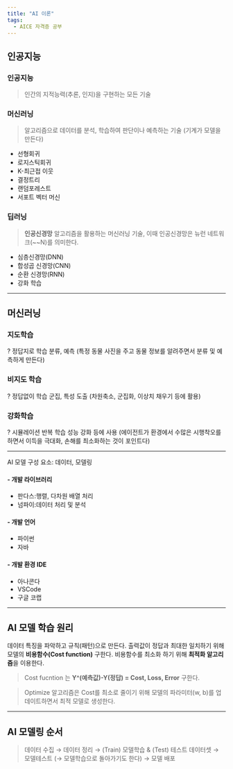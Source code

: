 ```yaml
---
title: "AI 이론"
tags:
  - AICE 자격증 공부
---
```

## 인공지능
### 인공지능 
> 인간의 지적능력(추론, 인지)을 구현하는 모든 기술

### 머신러닝 
> 알고리즘으로 데이터를 분석, 학습하여 판단이나 예측하는 기술 (기계가 모델을 만든다)
- 선형회귀
- 로지스틱회귀
- K-최근접 이웃
- 결정트리
- 랜덤포레스트
- 서포트 벡터 머신

### 딥러닝
> **인공신경망** 알고리즘을 활용하는 머신러닝 기술, 이때 인공신경망은 뉴런 네트워크(~~N)를 의미한다.
- 심층신경망(DNN)
- 합성곱 신경망(CNN)
- 순환 신경망(RNN)
- 강화 학습

***

## 머신러닝
### 지도학습
? 정답지로 학습 분류, 예측 (특정 동물 사진을 주고 동물 정보를 알려주면서 분류 및 예측하게 만든다)

### 비지도 학습
? 정답없이 학습 군집, 특성 도출 (차원축소, 군집화, 이상치 채우기 등에 활용)

### 강화학습
? 시뮬레이션 반복 학습 성능 강화 등에 사용 (에이전트가 환경에서 수많은 시행착오를 하면서 이득을 극대화, 손해를 최소화하는 것이 포인트다)

***

AI 모델 구성 요소: 데이터, 모델링
#### - 개발 라이브러리
  - 판다스:행렬, 다차원 배열 처리
  - 넘파이:데이터 처리 및 분석
#### - 개발 언어
  - 파이썬
  - 자바
#### - 개발 환경 IDE
  - 아나콘다
  - VSCode
  - 구글 코랩

***

## AI 모델 학습 원리 

데이터 특징을 파악하고 규칙(패턴)으로 만든다. 출력값이 정답과 최대한 일치하기 위해 모델의 **비용함수(Cost function)** 구한다. 
비용함수를 최소화 하기 위해 **최적화 알고리즘**을 이용한다.

> Cost fucntion 는 **Y^(예측값)-Y(정답) = Cost, Loss, Error** 구한다.

> Optimize 알고리즘은 Cost를 최소로 줄이기 위해 모델의 파라미터(w, b)를 업데이트하면서 최적 모델로 생성한다.

***

## AI 모델링 순서

> 데이터 수집 → 데이터 정리 → (Train) 모델학습 & (Test) 테스트 데이터셋 → 모델테스트 (→ 모델학습으로 돌아가기도 한다) → 모델 배포
